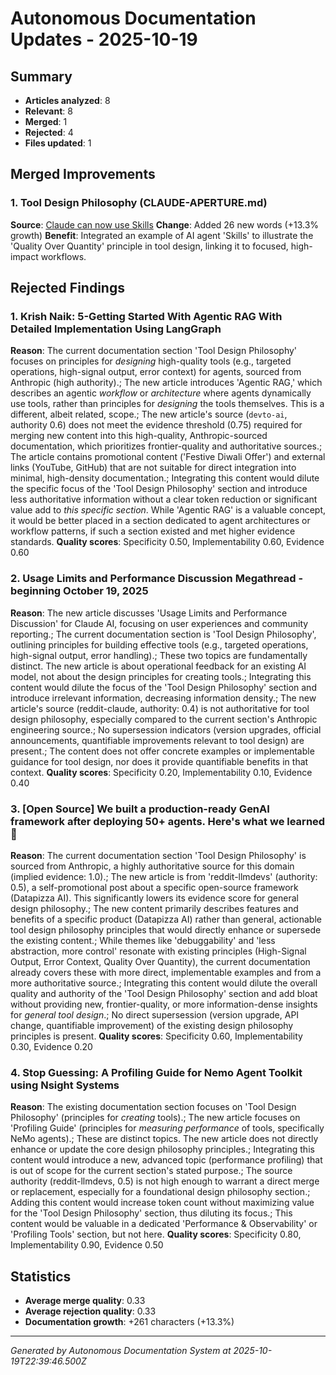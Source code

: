 # Autonomous Documentation Updates - 2025-10-19

## Summary
- **Articles analyzed**: 8
- **Relevant**: 8
- **Merged**: 1
- **Rejected**: 4
- **Files updated**: 1

## Merged Improvements


### 1. Tool Design Philosophy (CLAUDE-APERTURE.md)
**Source**: [Claude can now use Skills](https://www.reddit.com/r/ClaudeAI/comments/1o8af9q/claude_can_now_use_skills/)
**Change**: Added 26 new words (+13.3% growth)
**Benefit**: Integrated an example of AI agent 'Skills' to illustrate the 'Quality Over Quantity' principle in tool design, linking it to focused, high-impact workflows.



## Rejected Findings


### 1. Krish Naik: 5-Getting Started With Agentic RAG With Detailed Implementation Using LangGraph
**Reason**: The current documentation section 'Tool Design Philosophy' focuses on principles for *designing* high-quality tools (e.g., targeted operations, high-signal output, error context) for agents, sourced from Anthropic (high authority).; The new article introduces 'Agentic RAG,' which describes an agentic *workflow* or *architecture* where agents dynamically use tools, rather than principles for *designing* the tools themselves. This is a different, albeit related, scope.; The new article's source (`devto-ai`, authority 0.6) does not meet the evidence threshold (0.75) required for merging new content into this high-quality, Anthropic-sourced documentation, which prioritizes frontier-quality and authoritative sources.; The article contains promotional content ('Festive Diwali Offer') and external links (YouTube, GitHub) that are not suitable for direct integration into minimal, high-density documentation.; Integrating this content would dilute the specific focus of the 'Tool Design Philosophy' section and introduce less authoritative information without a clear token reduction or significant value add to *this specific section*. While 'Agentic RAG' is a valuable concept, it would be better placed in a section dedicated to agent architectures or workflow patterns, if such a section existed and met higher evidence standards.
**Quality scores**: Specificity 0.50, Implementability 0.60, Evidence 0.60


### 2. Usage Limits and Performance Discussion Megathread - beginning October 19, 2025
**Reason**: The new article discusses 'Usage Limits and Performance Discussion' for Claude AI, focusing on user experiences and community reporting.; The current documentation section is 'Tool Design Philosophy', outlining principles for building effective tools (e.g., targeted operations, high-signal output, error handling).; These two topics are fundamentally distinct. The new article is about operational feedback for an existing AI model, not about the design principles for creating tools.; Integrating this content would dilute the focus of the 'Tool Design Philosophy' section and introduce irrelevant information, decreasing information density.; The new article's source (reddit-claude, authority: 0.4) is not authoritative for tool design philosophy, especially compared to the current section's Anthropic engineering source.; No supersession indicators (version upgrades, official announcements, quantifiable improvements relevant to tool design) are present.; The content does not offer concrete examples or implementable guidance for tool design, nor does it provide quantifiable benefits in that context.
**Quality scores**: Specificity 0.20, Implementability 0.10, Evidence 0.40


### 3. [Open Source] We built a production-ready GenAI framework after deploying 50+ agents. Here's what we learned 🍕
**Reason**: The current documentation section 'Tool Design Philosophy' is sourced from Anthropic, a highly authoritative source for this domain (implied evidence: 1.0).; The new article is from 'reddit-llmdevs' (authority: 0.5), a self-promotional post about a specific open-source framework (Datapizza AI). This significantly lowers its evidence score for general design philosophy.; The new content primarily describes features and benefits of a specific product (Datapizza AI) rather than general, actionable tool design philosophy principles that would directly enhance or supersede the existing content.; While themes like 'debuggability' and 'less abstraction, more control' resonate with existing principles (High-Signal Output, Error Context, Quality Over Quantity), the current documentation already covers these with more direct, implementable examples and from a more authoritative source.; Integrating this content would dilute the overall quality and authority of the 'Tool Design Philosophy' section and add bloat without providing new, frontier-quality, or more information-dense insights for *general tool design*.; No direct supersession (version upgrade, API change, quantifiable improvement) of the existing design philosophy principles is present.
**Quality scores**: Specificity 0.60, Implementability 0.30, Evidence 0.20


### 4. Stop Guessing: A Profiling Guide for Nemo Agent Toolkit using Nsight Systems
**Reason**: The existing documentation section focuses on 'Tool Design Philosophy' (principles for *creating* tools).; The new article focuses on 'Profiling Guide' (principles for *measuring performance* of tools, specifically NeMo agents).; These are distinct topics. The new article does not directly enhance or update the core design philosophy principles.; Integrating this content would introduce a new, advanced topic (performance profiling) that is out of scope for the current section's stated purpose.; The source authority (reddit-llmdevs, 0.5) is not high enough to warrant a direct merge or replacement, especially for a foundational design philosophy section.; Adding this content would increase token count without maximizing value for the 'Tool Design Philosophy' section, thus diluting its focus.; This content would be valuable in a dedicated 'Performance & Observability' or 'Profiling Tools' section, but not here.
**Quality scores**: Specificity 0.80, Implementability 0.90, Evidence 0.50



## Statistics
- **Average merge quality**: 0.33
- **Average rejection quality**: 0.33
- **Documentation growth**: +261 characters (+13.3%)

---

*Generated by Autonomous Documentation System at 2025-10-19T22:39:46.500Z*
